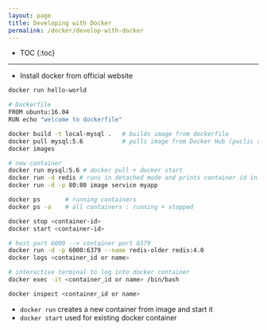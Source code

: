 ```yaml
---
layout: page
title: Developing with Docker
permalink: /docker/develop-with-docker
---
```


- TOC
{:toc}

---

- Install docker from official website 

```bash
docker run hello-world

# Dockerfile
FROM ubuntu:16.04
RUN echo "welcome to dockerfile"

docker build -t local-mysql .   # builds image from dockerfile
docker pull mysql:5.6           # pulls image from Docker Hub (puclic repo)
docker images

# new container
docker run mysql:5.6 # docker pull + docker start
docker run -d redis # runs in detached mode and prints container id in output
docker run -d -p 80:80 image service myapp

docker ps       # running containers
docker ps -a    # all containers : running + stopped

docker stop <container-id>
docker start <container-id>

# host port 6000 --> container port 6379
docker run -d -p 6000:6379 --name redis-older redis:4.0
docker logs <container_id or name>

# interactive terminal to log into docker container
docker exec -it <container_id or name> /bin/bash

docker inspect <container_id or name>
```

- `docker run` creates a new container from image and start it
- `docker start` used for existing docker container
